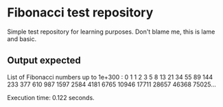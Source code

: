 
Fibonacci test repository
=========================

Simple test repository for learning purposes.
Don't blame me, this is lame and basic.


Output expected
---------------

List of Fibonacci numbers up to 1e+300 :
0 1 1 2 3 5 8 13 21 34 55 89 144 233 377 610 987 1597 2584 4181 6765 10946 17711 28657 46368 75025... 

Execution time: 0.122 seconds.

